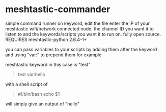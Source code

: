 # meshtastic-commander

simple command runner on keyword, edit the file enter the IP of your meshtastic wifi/network connected node. the channel ID you want it to listen to and the keywords/scripts you want it to run on. fully open source.
REQUIRES meshtastic-python 2.6.4-1+

you can pass variables to your scripts by adding them after the keyword and using "var:" to prepend them
for example

meshtastic keyword in this case is "test"

>test var:hello

with a shell script of
>#!/bin/bash
>echo $1

will simply give an output of "hello"

